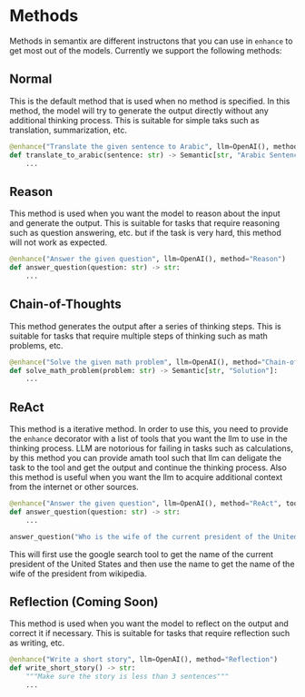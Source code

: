 # Methods

Methods in semantix are different instructons that you can use in `enhance` to get most out of the models. Currently we support the following methods:

## Normal

This is the default method that is used when no method is specified. In this method, the model will try to generate the output directly without any additional thinking process.
This is suitable for simple taks such as translation, summarization, etc.

```python
@enhance("Translate the given sentence to Arabic", llm=OpenAI(), method="Normal")
def translate_to_arabic(sentence: str) -> Semantic[str, "Arabic Sentence"]:
    ...
```

## Reason

This method is used when you want the model to reason about the input and generate the output. This is suitable for tasks that require reasoning such as question answering, etc. but if the task is very hard, this method will not work as expected.

```python
@enhance("Answer the given question", llm=OpenAI(), method="Reason")
def answer_question(question: str) -> str:
    ...
```

## Chain-of-Thoughts

This method generates the output after a series of thinking steps. This is suitable for tasks that require multiple steps of thinking such as math problems, etc.

```python
@enhance("Solve the given math problem", llm=OpenAI(), method="Chain-of-Thoughts")
def solve_math_problem(problem: str) -> Semantic[str, "Solution"]:
    ...
```

## ReAct

This method is a iterative method. In order to use this, you need to provide the `enhance` decorator with a list of tools that you want the llm to use in the thinking process. LLM are notorious for failing in tasks such as calculations, by this method you can provide amath tool such that llm can deligate the task to the tool and get the output and continue the thinking process. Also this method is useful when you want the llm to acquire additional context from the internet or other sources.

```python
@enhance("Answer the given question", llm=OpenAI(), method="ReAct", tools=[google_search, wikipedia_summary])
def answer_question(question: str) -> str:
    ...

answer_question("Who is the wife of the current president of the United States?")
```

This will first use the google search tool to get the name of the current president of the United States and then use the name to get the name of the wife of the president from wikipedia.

## Reflection (Coming Soon)

This method is used when you want the model to reflect on the output and correct it if necessary. This is suitable for tasks that require reflection such as writing, etc.

```python
@enhance("Write a short story", llm=OpenAI(), method="Reflection")
def write_short_story() -> str:
    """Make sure the story is less than 3 sentences"""
    ...
```
